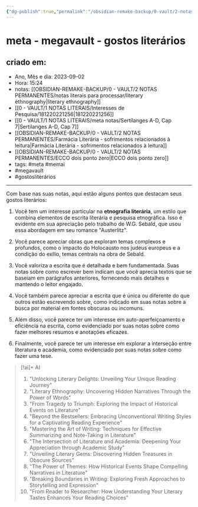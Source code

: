 ```yaml
---
{"dg-publish":true,"permalink":"/obsidian-remake-backup/0-vault/2-notas-permanentes/meta-megavault-gostos-literarios/","tags":["permanente","meta","memai","megavault","gostosliterários"],"dgHomeLink":true,"dgShowLocalGraph":true,"dgShowFileTree":true,"dgEnableSearch":true,"noteIcon":""}
---
```


# meta - megavault - gostos literários

## criado em: 
-  Ano, Mês e dia: 2023-09-02
- Hora: 15:24
- notas: [[OBSIDIAN-REMAKE-BACKUP/0 - VAULT/2 NOTAS PERMANENTES/notas literais para processar/literary ethnography\|literary ethnography]]
- [[0 - VAULT/1 NOTAS LITERAIS/Interesses de Pesquisa/181220221256\|181220221256]]
- [[0 - VAULT/1 NOTAS LITERAIS/meta notas/Sertilanges A-D, Cap 7\|Sertilanges A-D, Cap 7]]
- [[OBSIDIAN-REMAKE-BACKUP/0 - VAULT/2 NOTAS PERMANENTES/Farmácia Literária - sofrimentos relacionados à leitura\|Farmácia Literária - sofrimentos relacionados à leitura]]
- [[OBSIDIAN-REMAKE-BACKUP/0 - VAULT/2 NOTAS PERMANENTES/ECCO dois ponto zero\|ECCO dois ponto zero]]
- tags: #meta #memai 
- #megavault
- #gostosliterários 
---

Com base nas suas notas, aqui estão alguns pontos que destacam seus gostos literários:

1.  Você tem um interesse particular na **etnografia literária**, um estilo que combina elementos de escrita literária e pesquisa etnográfica. Isso é evidente em sua apreciação pelo trabalho de W.G. Sebald, que usou essa abordagem em seu romance "Austerlitz".

2.  Você parece apreciar obras que exploram temas complexos e profundos, como o impacto do Holocausto nos judeus europeus e a condição do exílio, temas centrais na obra de Sebald.

3.  Você valoriza a escrita que é detalhada e bem fundamentada. Suas notas sobre como escrever bem indicam que você aprecia textos que se baseiam em parágrafos anteriores, fornecendo mais detalhes e mantendo o leitor engajado.

4.  Você também parece apreciar a escrita que é única ou diferente do que outros estão escrevendo sobre, como indicado em suas notas sobre a busca por material em fontes obscuras ou incomuns.

5.  Além disso, você parece ter um interesse em auto-aperfeiçoamento e eficiência na escrita, como evidenciado por suas notas sobre como fazer melhores resumos e anotações eficazes.

6.  Finalmente, você parece ter um interesse em explorar a interseção entre literatura e academia, como evidenciado por suas notas sobre como fazer uma tese.


> [!ai]+ AI
>
> 1. "Unlocking Literary Delights: Unveiling Your Unique Reading Journey"
> 2. "Literary Ethnography: Uncovering Hidden Narratives Through the Power of Words"
> 3. "From Tragedy to Triumph: Exploring the Impact of Historical Events on Literature"
> 4. "Beyond the Bestsellers: Embracing Unconventional Writing Styles for a Captivating Reading Experience"
> 5. "Mastering the Art of Writing: Techniques for Effective Summarizing and Note-Taking in Literature"
> 6. "The Intersection of Literature and Academia: Deepening Your Appreciation through Academic Study"
> 7. "Unveiling Literary Gems: Discovering Hidden Treasures in Obscure Sources"
> 8. "The Power of Themes: How Historical Events Shape Compelling Narratives in Literature"
> 9. "Breaking Boundaries in Writing: Exploring Fresh Approaches to Storytelling and Expression"
> 10. "From Reader to Researcher: How Understanding Your Literary Tastes Enhances Your Reading Choices"


